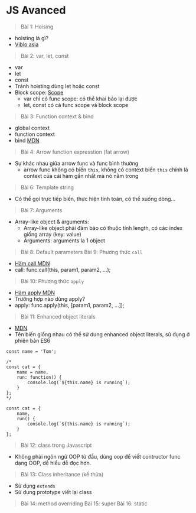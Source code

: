 # JS Avanced
> Bài 1: Hoising
- hoisting là gì?
- [Viblo asia](https://viblo.asia/p/hoisting-javascript-WAyK8RmmlxX)
> Bài 2: var, let, const
- var
- let
- const
- Tránh hoisting dùng let hoặc const
- Block scope: [Scope](https://youtu.be/-tNsGSafGXg)
    + var chỉ có func scope: có thể khai báo lại được
    + let, const có cả func scope và block scope
> Bài 3: Function context & bind
- global context
- function context
- bind [MDN](https://developer.mozilla.org/en-US/docs/Web/JavaScript/Reference/Global_Objects/Function/bind)
> Bài 4: Arrow function expresstion (fat arrow)
- Sự khác nhau giữa arrow func và func bình thường
    + arrow func không có biến `this`, không có context biến `this` chính là context của cái hàm gần nhất mà nó nằm trong
> Bài 6: Template string
- Có thể gọi trực tiếp biến, thực hiện tính toán, có thể xuống dòng...
> Bài 7: Arguments
- Array-like object & arguments:
    + Array-like object phải đảm bảo có thuộc tính length, có các index giống array (key: value)
    + Arguments: arguments la 1 object
> Bài 8: Default parameters
> Bài 9: Phương thức `call`
- [Hàm call MDN](https://developer.mozilla.org/vi/docs/Web/JavaScript/Reference/Global_Objects/Function/call)
- call: func.call(this, param1, param2, ...);
> Bài 10: Phương thức `apply`
- [Hàm apply MDN](https://developer.mozilla.org/vi/docs/Web/JavaScript/Reference/Global_Objects/Function/apply)
- Trường hợp nào dùng apply?
- apply: func.apply(this, [param1, param2, ...]);
> Bài 11: Enhanced object literals
- [MDN](https://developer.mozilla.org/en-US/docs/Web/JavaScript/Reference/Operators/Object_initializer)
- Tên biến giống nhau có thể sử dung enhanced object literals, sử dụng ở phiên bản ES6
```
const name = 'Tom';

/*
const cat = {
    name = name,
    run: function() {
        console.log(`${this.name} is running`);
    }
};
*/

const cat = {
    name,
    run() {
        console.log(`${this.name} is running`);
    }
};
```
> Bài 12: class trong Javascript
- Không phải ngôn ngữ OOP từ đầu, dùng oop để viết contructor func dạng OOP, dễ hiểu dễ đọc hơn.
> Bài 13: Class inheritance (kế thừa)
- Sử dụng `extends`
- Sử dung prototype viết lại class
> Bài 14: method overriding
> Bài 15: super
> Bài 16: static
